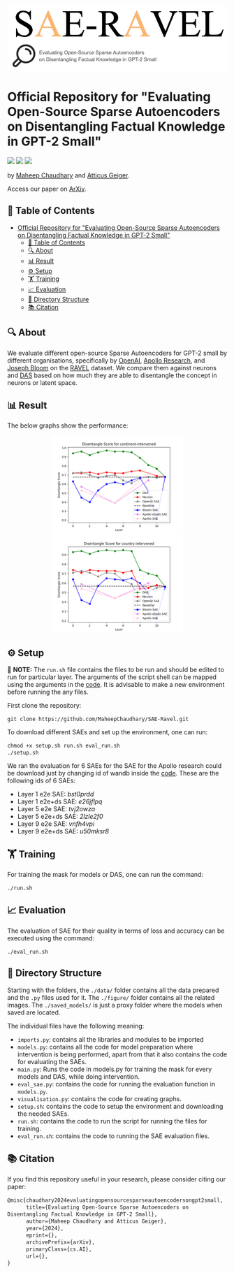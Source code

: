 
![SAE-RAVEL](./figures/title1.png)

# Official Repository for "Evaluating Open-Source Sparse Autoencoders on Disentangling Factual Knowledge in GPT-2 Small"

![](https://img.shields.io/badge/Code-Python3.11-red)
![](https://img.shields.io/badge/Code-Pytorch-green)
![](https://img.shields.io/badge/Code-MIT_License-blue)


by [Maheep Chaudhary](https://maheepchaudhary.github.io) and [Atticus Geiger](https://atticusg.github.io).

Access our paper on [ArXiv](https://arxiv.org/abs/2409.04478).

## 📑 Table of Contents

- [Official Repository for "Evaluating Open-Source Sparse Autoencoders on Disentangling Factual Knowledge in GPT-2 Small"](#official-repository-for-evaluating-open-source-sparse-autoencoders-on-disentangling-factual-knowledge-in-gpt-2-small)
  - [📑 Table of Contents](#-table-of-contents)
  - [🔍 About](#-about)
  - [📊 Result](#-result)
  - [⚙️ Setup](#️-setup)
  - [🏋️ Training](#️-training)
  - [📈 Evaluation](#-evaluation)
  - [📂 Directory Structure](#-directory-structure)
  - [📚 Citation](#-citation)

## 🔍 About

We evaluate different open-source Sparse Autoencoders for GPT-2 small by different organisations, specifically by [OpenAI](https://github.com/openai/sparse_autoencoder), [Apollo Research](https://github.com/ApolloResearch/e2e_sae), and [Joseph Bloom](https://huggingface.co/jbloom/GPT2-Small-SAEs-Reformatted) on the [RAVEL](https://github.com/explanare/ravel) dataset.
We compare them against neurons and [DAS](https://arxiv.org/abs/2303.02536) based on how much they are able to disentangle the concept in neurons or latent space.

## 📊 Result

The below graphs show the performance:

<p align="center">
  <img src="figures/continent.png" width="300" />
  <img src="figures/country.png" width="300" />
</p>

## ⚙️ Setup

🔴 **NOTE:** The `run.sh` file contains the files to be run and should be edited to run for particular layer. The arguments of the script shell can be mapped using the arguments in the [code](https://github.com/MaheepChaudhary/SAE-Ravel/blob/826bd78cae8e23ddaaf48641091c4c9dd68c307d/main.py#L715-L791). It is advisable to make a new environment before running the any files. 

First clone the repository:

```
git clone https://github.com/MaheepChaudhary/SAE-Ravel.git
```

To download different SAEs and set up the environment, one can run:

```
chmod +x setup.sh run.sh eval_run.sh
./setup.sh
```

We ran the evaluation for 6 SAEs for the SAE for the Apollo research could be download just by changing id of wandb inside the [code](https://github.com/MaheepChaudhary/SAE-Ravel/blob/6da0beea4129a58af4af491dbd429cf0d1d95af6/models.py#L219). These are the following ids of 6 SAEs:

* Layer 1 e2e SAE: *bst0prdd*
* Layer 1 e2e+ds SAE: *e26jflpq*
* Layer 5 e2e SAE: *tvj2owza* 
* Layer 5 e2e+ds SAE: *2lzle2f0*
* Layer 9 e2e SAE: *vnfh4vpi*
* Layer 9 e2e+ds SAE: *u50mksr8* 

## 🏋️ Training

For training the mask for models or DAS, one can run the command:

```
./run.sh
```

## 📈 Evaluation

The evaluation of SAE for their quality in terms of loss and accuracy can be executed using the command:

```
./eval_run.sh
```

## 📂 Directory Structure

Starting with the folders, the `./data/` folder contains all the data prepared and the `.py` files used for it. The `./figure/` folder contains all the related images. The `./saved_models/` is just a proxy folder where the models when saved are located.

The individual files have the following meaning:

* `imports.py`: contains all the libraries and modules to be imported
* `models.py`: contains all the code for model preparation where intervention is being performed, apart from that it also contains the code for evaluating the SAEs. 
* `main.py`: Runs the code in models.py for training the mask for every models and DAS, while doing intervention.
* `eval_sae.py`: contains the code for running the evaluation function in `models.py`.
* `visualisation.py`: contains the code for creating graphs.
* `setup.sh`: contains the code to setup the environment and downloading the needed SAEs. 
* `run.sh`: contains the code to run the script for running the files for training.
* `eval_run.sh`: contains the code to running the SAE evaluation files.  


## 📚 Citation
If you find this repository useful in your research, please consider citing our paper:


```
@misc{chaudhary2024evaluatingopensourcesparseautoencodersongpt2small,
      title={Evaluating Open-Source Sparse Autoencoders on Disentangling Factual Knowledge in GPT-2 Small}, 
      author={Maheep Chaudhary and Atticus Geiger},
      year={2024},
      eprint={},
      archivePrefix={arXiv},
      primaryClass={cs.AI},
      url={}, 
}
```
